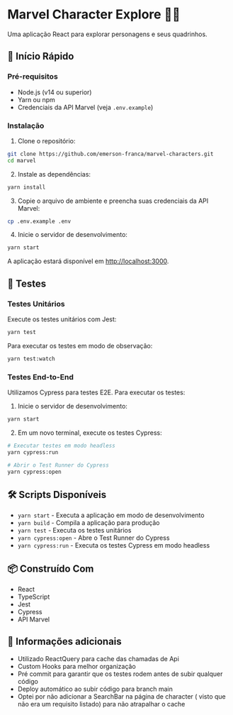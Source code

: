 # Marvel Character Explore 🦸‍♂️

Uma aplicação React para explorar personagens e seus quadrinhos.

## 🚀 Início Rápido

### Pré-requisitos

- Node.js (v14 ou superior)
- Yarn ou npm
- Credenciais da API Marvel (veja `.env.example`)

### Instalação

1. Clone o repositório:

```bash
git clone https://github.com/emerson-franca/marvel-characters.git
cd marvel
```

2. Instale as dependências:

```bash
yarn install
```

3. Copie o arquivo de ambiente e preencha suas credenciais da API Marvel:

```bash
cp .env.example .env
```

4. Inicie o servidor de desenvolvimento:

```bash
yarn start
```

A aplicação estará disponível em [http://localhost:3000](http://localhost:3000).

## 🧪 Testes

### Testes Unitários

Execute os testes unitários com Jest:

```bash
yarn test
```

Para executar os testes em modo de observação:

```bash
yarn test:watch
```

### Testes End-to-End

Utilizamos Cypress para testes E2E. Para executar os testes:

1. Inicie o servidor de desenvolvimento:

```bash
yarn start
```

2. Em um novo terminal, execute os testes Cypress:

```bash
# Executar testes em modo headless
yarn cypress:run

# Abrir o Test Runner do Cypress
yarn cypress:open
```

## 🛠️ Scripts Disponíveis

- `yarn start` - Executa a aplicação em modo de desenvolvimento
- `yarn build` - Compila a aplicação para produção
- `yarn test` - Executa os testes unitários
- `yarn cypress:open` - Abre o Test Runner do Cypress
- `yarn cypress:run` - Executa os testes Cypress em modo headless

## 📦 Construído Com

- React
- TypeScript
- Jest
- Cypress
- API Marvel

## 📝 Informações adicionais

- Utilizado ReactQuery para cache das chamadas de Api
- Custom Hooks para melhor organização
- Pré commit para garantir que os testes rodem antes de subir qualquer código
- Deploy automático ao subir código para branch main
- Optei por não adicionar a SearchBar na página de character ( visto que não era um requisito listado) para não atrapalhar o cache
